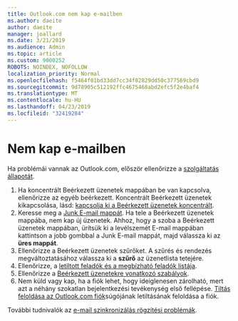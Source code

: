 ```yaml
---
title: Outlook.com nem kap e-mailben
ms.author: daeite
author: daeite
manager: joallard
ms.date: 3/21/2019
ms.audience: Admin
ms.topic: article
ms.custom: 9000252
ROBOTS: NOINDEX, NOFOLLOW
localization_priority: Normal
ms.openlocfilehash: f5464f01bd33dd7cc34f02829dd50c377569cbd9
ms.sourcegitcommit: 9d78905c512192ffc4675468abd2efc5f2e4baf4
ms.translationtype: MT
ms.contentlocale: hu-HU
ms.lasthandoff: 04/23/2019
ms.locfileid: "32419284"
---
```

# <a name="cant-receive-email"></a>Nem kap e-mailben

Ha problémái vannak az Outlook.com, először ellenőrizze a [szolgáltatás állapotát](https://go.microsoft.com/fwlink/p/?linkid=837482).

1. Ha koncentrált Beérkezett üzenetek mappában be van kapcsolva, ellenőrizze az egyéb beérkezett. Koncentrált Beérkezett üzenetek kikapcsolása, lásd: [kapcsolja ki a Beérkezett üzenetek koncentrált](https://support.office.com/article/f714d94d-9e63-4217-9ccb-6cb2986aa1b2).
1. Keresse meg a [Junk E-mail mappát](https://outlook.live.com/mail/junkemail). Ha tele a Beérkezett üzenetek mappába, nem kap új üzenetek. Ahhoz, hogy a szoba a Beérkezett üzenetek mappában, ürítsük ki a levélszemét E-mail mappában kattintson a jobb gombbal a Junk E-mail mappát, majd válassza ki az **üres mappát**.
1. Ellenőrizze a Beérkezett üzenetek szűrőket. A szűrés és rendezés megváltoztatásához válassza ki a **szűrő** az üzenetlista tetejére.
1. Ellenőrizze, a [letiltott feladók és a megbízható feladók listája](https://outlook.live.com/mail/options/mail/junkEmail).
1. Ellenőrizze a [Beérkezett üzenetekre vonatkozó szabályok](https://outlook.live.com/mail/options/mail/rules).
1. Nem küld vagy kap, ha a fiók lehet, hogy ideiglenesen zárolható, mert azt a néhány szokatlan bejelentkezési tevékenység első fellépése. [Tiltás feloldása az Outlook.com fiók](https://support.office.com/article/f4ad2701-d166-4d8b-8a6a-9af2a1f8a4c4)súgójának letiltásának feloldása a fiók.

További tudnivalók az [e-mail szinkronizálás rögzítési problémák](https://support.office.com/article/d39e3341-8d79-4bf1-b3c7-ded602233642).